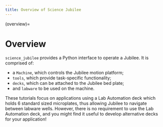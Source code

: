 ```yaml
---
title: Overview of Science Jubilee
---
```


(overview)=
# Overview

`science_jubilee` provides a Python interface to operate a Jubilee. It is comprised of:
- a `Machine`, which controls the Jubilee motion platform;
- `tools`, which provide task-specific functionality;
- `decks`, which can be attached to the Jubilee bed plate;
- and `labware` to be used on the machine.

These tutorials focus on applications using a Lab Automation deck which holds 6 standard sized microplates, thus allowing Jubilee to navigate between labware wells. However, there is no requirement to use the Lab Automation deck, and you might find it useful to develop alternative decks for your application!

